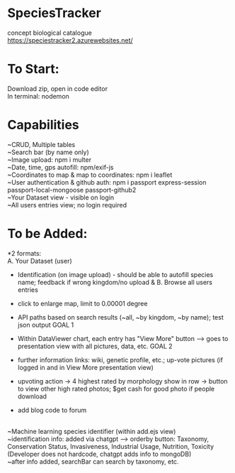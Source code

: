 # SpeciesTracker
concept biological catalogue <br>
https://speciestracker2.azurewebsites.net/

# To Start: <br>
Download zip, open in code editor <br>
In terminal: nodemon

# Capabilities <br>
~CRUD, Multiple tables <br>
~Search bar (by name only) <br>
~Image upload: npm i multer <br>
~Date, time, gps autofill: npm/exif-js <br>
~Coordinates to map & map to coordinates: npm i leaflet <br>
~User authentication & github auth: npm i passport express-session passport-local-mongoose passport-github2 <br>
~Your Dataset view - visible on login <br>
~All users entries view; no login required

# To be Added: <br>
*2 formats: <br>
A. Your Dataset (user) <br>
* Identification (on image upload) - should be able to autofill species name; feedback if wrong kingdom/no upload
& B. Browse all users entries <br>
* click to enlarge map, limit to 0.00001 degree
* API paths based on search results (~all, ~by kingdom, ~by name); test json output GOAL 1
* Within DataViewer chart, each entry has "View More" button --> goes to presentation view with all pictures, data, etc. GOAL 2

* further information links: wiki, genetic profile, etc.; up-vote pictures (if logged in and in View More presentation view)
* upvoting action -> 4 highest rated by morphology show in row -> button to view other high rated photos; $get cash for good photo if people download
* add blog code to forum <br>
<br>
~Machine learning species identifier (within add.ejs view) <br>
~identification info: added via chatgpt --> orderby button: Taxonomy, Conservation Status, Invasiveness, Industrial Usage, Nutrition, Toxicity (Developer does not hardcode, chatgpt adds info to mongoDB) <br>
~after info added, searchBar can search by taxonomy, etc.



